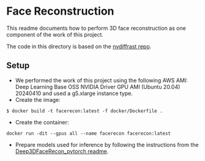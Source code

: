# Face Reconstruction

This readme documents how to perform 3D face reconstruction as one component of the work of this project.

The code in this directory is based on the [nvdiffrast repo](https://github.com/NVlabs/nvdiffrast).

## Setup

* We performed the work of this project using the following AWS AMI: Deep Learning Base OSS NVIDIA Driver GPU AMI (Ubuntu 20.04) 20240410 and used a g5.xlarge instance type.
* Create the image:
```shell
$ docker build -t facerecon:latest -f docker/Dockerfile .
```
* Create the container:
```shell
docker run -dit --gpus all --name facerecon facerecon:latest
```
* Prepare models used for inference by following the instructions from the [Deep3DFaceRecon_pytorch readme](https://github.com/sicxu/Deep3DFaceRecon_pytorch?tab=readme-ov-file#inference-with-a-pre-trained-model). 


